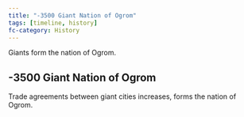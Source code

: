 ```yaml
---
title: "-3500 Giant Nation of Ogrom"
tags: [timeline, history]
fc-category: History
---
```

<span class='ob-timelines'
	data-date='-3500-00-00-00'
	data-title='Giant Nation of Ogrom'
	data-class='orange'>Giants form the nation of Ogrom.</span>
## -3500 Giant Nation of Ogrom
Trade agreements between giant cities increases, forms the nation of Ogrom.

